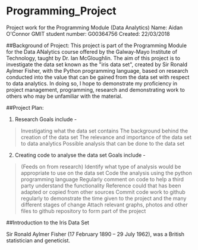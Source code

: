 # Programming_Project
Project work for the Programming Module (Data Analytics)
Name:                Aidan O'Connor
GMIT student number: G00364756
Created:             22/03/2018

##Background of Project:
This project is part of the Programming Module for the Data ANalytics course offered by the Galway-Mayo Institute of Technology, taught by Dr. Ian McGloughlin. The aim of this project is to investigate the data set known as the "iris data set", created by Sir Ronald Aylmer Fisher, with the Python programming language, based on research conducted into the value that can be gained from the data set with respect to data analytics. In doing so, I hope to demonstrate my proficiency in project management, programming, research and demonstrating work to others who may be unfamiliar with the material.

##Project Plan:

1. Research 
Goals include - 
> Investigating what the data set contains
> The background behind the creation of the data set
> The relevance and importance of the data set to data analytics
> Possible analysis that can be done to the data set

2. Creating code to analyse the data set
Goals include - 
> (Feeds on from research) Identify what type of analysis would be appropriate to use on the data set
> Code the analysis using the python programming language
> Regularly comment on code to help a third party understand the functionality
> Reference could that has been adapted or copied from other sources
> Commit code work to github regularly to demonstrate the time given to the project and the many different stages of change
> Attach relevant graphs, photos and other files to github repository to form part of the project

##Introduction to the Iris Data Set

Sir Ronald Aylmer Fisher (17 February 1890 – 29 July 1962),  was a British statistician and geneticist.
